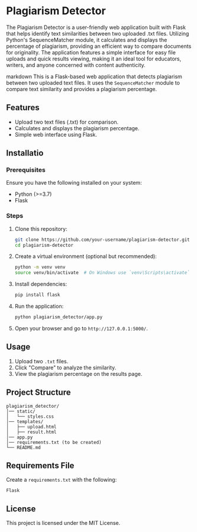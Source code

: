 # Plagiarism Detector
The Plagiarism Detector is a user-friendly web application built with Flask that helps identify text similarities between two uploaded .txt files. Utilizing Python's SequenceMatcher module, it calculates and displays the percentage of plagiarism, providing an efficient way to compare documents for originality. The application features a simple interface for easy file uploads and quick results viewing, making it an ideal tool for educators, writers, and anyone concerned with content authenticity.

markdown
This is a Flask-based web application that detects plagiarism between two uploaded text files. It uses the `SequenceMatcher` module to compare text similarity and provides a plagiarism percentage.

## Features
- Upload two text files (.txt) for comparison.
- Calculates and displays the plagiarism percentage.
- Simple web interface using Flask.

## Installatio

### Prerequisites
Ensure you have the following installed on your system:
- Python (>=3.7)
- Flask

### Steps
1. Clone this repository:
   ```sh
   git clone https://github.com/your-username/plagiarism-detector.git
   cd plagiarism-detector
   ```
2. Create a virtual environment (optional but recommended):
   ```sh
   python -m venv venv
   source venv/bin/activate  # On Windows use `venv\Scripts\activate`
   ```
3. Install dependencies:
   ```sh
   pip install flask
   
   ```
4. Run the application:
   ```sh
   python plagiarism_detector/app.py
   ```
5. Open your browser and go to `http://127.0.0.1:5000/`.

## Usage
1. Upload two `.txt` files.
2. Click "Compare" to analyze the similarity.
3. View the plagiarism percentage on the results page.

## Project Structure
```
plagiarism_detector/
│── static/
│   └── styles.css
│── templates/
│   ├── upload.html
│   ├── result.html
│── app.py
│── requirements.txt (to be created)
└── README.md
```

## Requirements File
Create a `requirements.txt` with the following:
```
Flask
```

## License
This project is licensed under the MIT License.

